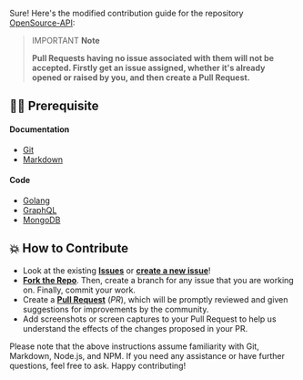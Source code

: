 Sure! Here's the modified contribution guide for the repository [OpenSource-API](https://github.com/Pradumnasaraf/Contributors):

> IMPORTANT **Note**
>
> **Pull Requests having no issue associated with them will not be accepted. Firstly get an issue assigned, whether it's already opened or raised by you, and then create a Pull Request.**

## 👨‍💻 Prerequisite

#### Documentation

- [Git](https://git-scm.com/)
- [Markdown](https://www.markdownguide.org/basic-syntax/)

#### Code

- [Golang](https://golang.org/)
- [GraphQL](https://graphql.org/)
- [MongoDB](https://www.mongodb.com/)

## 💥 How to Contribute

- Look at the existing [**Issues**](https://github.com/Pradumnasaraf/Contributors/issues) or [**create a new issue**](https://github.com/Pradumnasaraf/Contributors/issues/new/choose)!
- [**Fork the Repo**](https://github.com/Pradumnasaraf/Contributors/fork). Then, create a branch for any issue that you are working on. Finally, commit your work.
- Create a **[Pull Request](https://github.com/Pradumnasaraf/Contributors/compare)** (_PR_), which will be promptly reviewed and given suggestions for improvements by the community.
- Add screenshots or screen captures to your Pull Request to help us understand the effects of the changes proposed in your PR.

Please note that the above instructions assume familiarity with Git, Markdown, Node.js, and NPM. If you need any assistance or have further questions, feel free to ask. Happy contributing!
